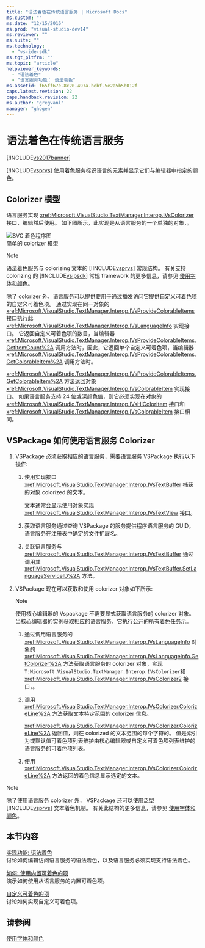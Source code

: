 ```yaml
---
title: "语法着色在传统语言服务 | Microsoft Docs"
ms.custom: ""
ms.date: "12/15/2016"
ms.prod: "visual-studio-dev14"
ms.reviewer: ""
ms.suite: ""
ms.technology: 
  - "vs-ide-sdk"
ms.tgt_pltfrm: ""
ms.topic: "article"
helpviewer_keywords: 
  - "语法着色"
  - "语言服务功能︰ 语法着色"
ms.assetid: f65ff67e-8c20-497a-bebf-5e2a5b5b012f
caps.latest.revision: 22
caps.handback.revision: 22
ms.author: "gregvanl"
manager: "ghogen"
---
```

# 语法着色在传统语言服务
[!INCLUDE[vs2017banner](../../code-quality/includes/vs2017banner.md)]

[!INCLUDE[vsprvs](../../code-quality/includes/vsprvs_md.md)] 使用着色服务标识语言的元素并显示它们与编辑器中指定的颜色。  
  
## Colorizer 模型  
 语言服务实现 <xref:Microsoft.VisualStudio.TextManager.Interop.IVsColorizer> 接口，编辑然后使用。  如下图所示，此实现是从语言服务的一个单独的对象，。  
  
 ![SVC 着色程序图](../../extensibility/internals/media/figlgsvccolorizer.png "FigLgSvcColorizer")  
简单的 colorizer 模型  
  
> [!NOTE]
>  语法着色服务与 colorizing 文本的 [!INCLUDE[vsprvs](../../code-quality/includes/vsprvs_md.md)] 常规结构。  有关支持 colorizing 的 [!INCLUDE[vsipsdk](../../extensibility/includes/vsipsdk_md.md)] 常规 framework 的更多信息，请参见 [使用字体和颜色](../../extensibility/using-fonts-and-colors.md)。  
  
 除了 colorizer 外，语言服务可以提供要用于通过播发访问它提供自定义可着色项的自定义可着色项。  通过实现在同一对象的 <xref:Microsoft.VisualStudio.TextManager.Interop.IVsProvideColorableItems> 接口执行此 <xref:Microsoft.VisualStudio.TextManager.Interop.IVsLanguageInfo> 实现接口。  它返回自定义可着色项的数目，当编辑器 <xref:Microsoft.VisualStudio.TextManager.Interop.IVsProvideColorableItems.GetItemCount%2A> 调用方法时，因此，它返回单个自定义可着色项，当编辑器 <xref:Microsoft.VisualStudio.TextManager.Interop.IVsProvideColorableItems.GetColorableItem%2A> 调用方法时。  
  
 <xref:Microsoft.VisualStudio.TextManager.Interop.IVsProvideColorableItems.GetColorableItem%2A> 方法返回对象 <xref:Microsoft.VisualStudio.TextManager.Interop.IVsColorableItem> 实现接口。  如果语言服务支持 24 位或深颜色值，则它必须实现在对象的 <xref:Microsoft.VisualStudio.TextManager.Interop.IVsHiColorItem> 接口和 <xref:Microsoft.VisualStudio.TextManager.Interop.IVsColorableItem> 接口相同。  
  
## VSPackage 如何使用语言服务 Colorizer  
  
1.  VSPackage 必须获取相应的语言服务，需要语言服务 VSPackage 执行以下操作:  
  
    1.  使用实现接口 <xref:Microsoft.VisualStudio.TextManager.Interop.IVsTextBuffer> 捕获的对象 colorized 的文本。  
  
         文本通常会显示使用对象实现 <xref:Microsoft.VisualStudio.TextManager.Interop.IVsTextView> 接口。  
  
    2.  获取语言服务通过查询 VSPackage 的服务提供程序语言服务的 GUID。  语言服务在注册表中确定的文件扩展名。  
  
    3.  关联语言服务与 <xref:Microsoft.VisualStudio.TextManager.Interop.IVsTextBuffer> 通过调用其 <xref:Microsoft.VisualStudio.TextManager.Interop.IVsTextBuffer.SetLanguageServiceID%2A> 方法。  
  
2.  VSPackage 现在可以获取和使用 colorizer 对象如下所示:  
  
    > [!NOTE]
    >  使用核心编辑器的 Vspackage 不需要显式获取语言服务的 colorizer 对象。  当核心编辑器的实例获取相应的语言服务，它执行公开的所有着色任务示。  
  
    1.  通过调用语言服务的 <xref:Microsoft.VisualStudio.TextManager.Interop.IVsLanguageInfo> 对象的 <xref:Microsoft.VisualStudio.TextManager.Interop.IVsLanguageInfo.GetColorizer%2A> 方法获取语言服务的 colorizer 对象，实现 `T:Microsoft.VisualStudio.TextManager.Interop.IVsColorizer`和 <xref:Microsoft.VisualStudio.TextManager.Interop.IVsColorizer2> 接口，。  
  
    2.  调用 <xref:Microsoft.VisualStudio.TextManager.Interop.IVsColorizer.ColorizeLine%2A> 方法获取文本特定范围的 colorizer 信息。  
  
         <xref:Microsoft.VisualStudio.TextManager.Interop.IVsColorizer.ColorizeLine%2A> 返回值，则在 colorized 的文本范围的每个字符的。  值是索引为或默认值可着色项列表维护由核心编辑器或自定义可着色项列表维护的语言服务的可着色项列表。  
  
    3.  使用 <xref:Microsoft.VisualStudio.TextManager.Interop.IVsColorizer.ColorizeLine%2A> 方法返回的着色信息显示选定的文本。  
  
> [!NOTE]
>  除了使用语言服务 colorizer 外， VSPackage 还可以使用泛型 [!INCLUDE[vsprvs](../../code-quality/includes/vsprvs_md.md)] 文本着色机制。  有关此结构的更多信息，请参见 [使用字体和颜色](../../extensibility/using-fonts-and-colors.md)。  
  
## 本节内容  
 [实现功能: 语法着色](../../extensibility/internals/implementing-syntax-coloring.md)  
 讨论如何编辑访问语言服务的语法着色，以及语言服务必须实现支持语法着色。  
  
 [如何: 使用内置可着色的项](../../extensibility/internals/how-to-use-built-in-colorable-items.md)  
 演示如何使用从语言服务的内置可着色项。  
  
 [自定义可着色的项](../../extensibility/internals/custom-colorable-items.md)  
 讨论如何实现自定义可着色项。  
  
## 请参阅  
 [使用字体和颜色](../../extensibility/using-fonts-and-colors.md)